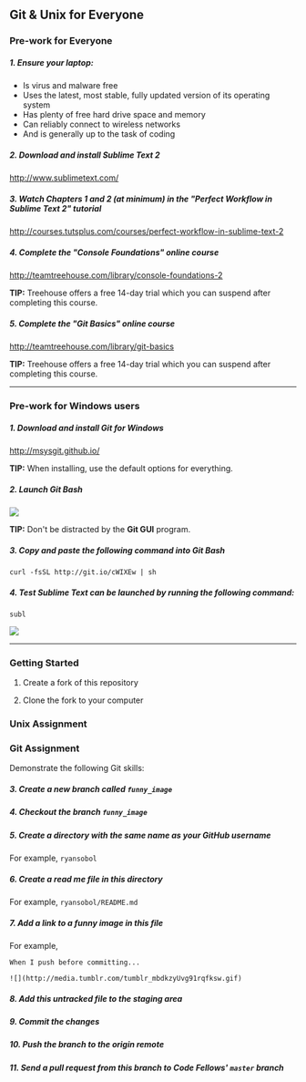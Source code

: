 Git & Unix for Everyone
-----------------------

### Pre-work for Everyone

##### 1. Ensure your laptop:

  - Is virus and malware free
  - Uses the latest, most stable, fully updated version of its operating system
  - Has plenty of free hard drive space and memory
  - Can reliably connect to wireless networks
  - And is generally up to the task of coding

##### 2. Download and install Sublime Text 2

http://www.sublimetext.com/

##### 3. Watch Chapters 1 and 2 (at minimum) in the "Perfect Workflow in Sublime Text 2" tutorial

http://courses.tutsplus.com/courses/perfect-workflow-in-sublime-text-2

##### 4. Complete the "Console Foundations" online course

http://teamtreehouse.com/library/console-foundations-2

**TIP:** Treehouse offers a free 14-day trial which you can suspend after completing this course.

##### 5. Complete the "Git Basics" online course

http://teamtreehouse.com/library/git-basics

**TIP:** Treehouse offers a free 14-day trial which you can suspend after completing this course.

---

### Pre-work for Windows users

##### 1. Download and install Git for Windows

http://msysgit.github.io/

**TIP:** When installing, use the default options for everything.


##### 2. Launch Git Bash

![](https://i.imgur.com/kcMPKeI.png)

**TIP:** Don't be distracted by the **Git GUI** program.


##### 3. Copy and paste the following command into Git Bash

```
curl -fsSL http://git.io/cWIXEw | sh
```

##### 4. Test **Sublime Text** can be launched by running the following command:

```
subl
```

![](https://i.imgur.com/o8SKEuF.png)

---

### Getting Started

1. Create a fork of this repository

1. Clone the fork to your computer


### Unix Assignment



### Git Assignment

Demonstrate the following Git skills:


##### 3. Create a new branch called `funny_image`

##### 4. Checkout the branch `funny_image`

##### 5. Create a directory with the same name as your GitHub username

For example, `ryansobol`

##### 6. Create a read me file in this directory

For example, `ryansobol/README.md`

##### 7. Add a link to a funny image in this file

For example,

```
When I push before committing...

![](http://media.tumblr.com/tumblr_mbdkzyUvg91rqfksw.gif)
```

##### 8. Add this untracked file to the staging area

##### 9. Commit the changes

##### 10. Push the branch to the origin remote

##### 11. Send a pull request from this branch to Code Fellows' `master` branch
